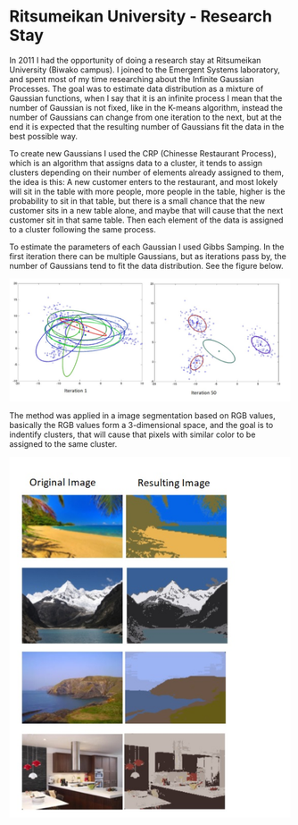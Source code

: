 # Ritsumeikan University - Research Stay

In 2011 I had the opportunity of doing a research stay at Ritsumeikan University (Biwako campus). I joined to the Emergent Systems laboratory, and spent most of my time researching about the Infinite Gaussian Processes. The goal was to estimate data distribution as a mixture of Gaussian functions, when I say that it is an infinite process I mean that the number of Gaussian is not fixed, like in the K-means algorithm, instead the number of Gaussians can change from one iteration to the next, but at the end it is expected that the resulting number of Gaussians fit the data in the best possible way.

To create new Gaussians I used the CRP (Chinesse Restaurant Process), which is an algorithm that assigns data to a cluster, it tends to assign clusters depending on their number of elements already assigned to them, the idea is this: A new customer enters to the restaurant, and most lokely will sit in the table with more people, more people in the table, higher is the probability to sit in that table, but there is a small chance that the new customer sits in a new table alone, and maybe that will cause that the next customer sit in that same table.  Then each element of the data is assigned to a cluster following the same process. 

To estimate the parameters of each Gaussian I used Gibbs Samping. In the first iteration there can be multiple Gaussians, but as iterations pass by, the number of Gaussians tend to fit the data distribution. See the figure below.

![](jica.jpg)

The method was applied in a image segmentation  based on RGB values, basically the RGB values form a 3-dimensional space, and the goal is to indentify clusters, that will cause that pixels with similar color to be assigned to the same cluster.

![](jica2.jpg)

